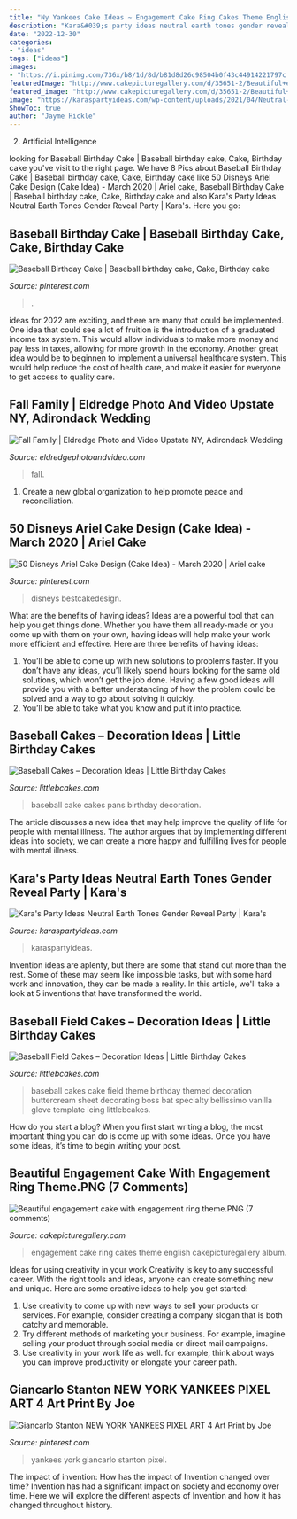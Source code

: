 ```yaml
---
title: "Ny Yankees Cake Ideas ~ Engagement Cake Ring Cakes Theme English Cakepicturegallery Album"
description: "Kara&#039;s party ideas neutral earth tones gender reveal party"
date: "2022-12-30"
categories:
- "ideas"
tags: ["ideas"]
images:
- "https://i.pinimg.com/736x/b8/1d/8d/b81d8d26c98504b0f43c44914221797c.jpg"
featuredImage: "http://www.cakepicturegallery.com/d/35651-2/Beautiful+engagement+cake+with+engagement+ring+theme.PNG"
featured_image: "http://www.cakepicturegallery.com/d/35651-2/Beautiful+engagement+cake+with+engagement+ring+theme.PNG"
image: "https://karaspartyideas.com/wp-content/uploads/2021/04/Neutral-Earth-Tones-Gender-Reveal-Party-via-Karas-Party-Ideas-KarasPartyIdeas.com9_-683x1024.jpg"
ShowToc: true
author: "Jayme Hickle"
---
```



2. Artificial Intelligence 

	

		
looking for Baseball Birthday Cake | Baseball birthday cake, Cake, Birthday cake you've visit to the right page. We have 8 Pics about Baseball Birthday Cake | Baseball birthday cake, Cake, Birthday cake like 50 Disneys Ariel Cake Design (Cake Idea) - March 2020 | Ariel cake, Baseball Birthday Cake | Baseball birthday cake, Cake, Birthday cake and also Kara&#039;s Party Ideas Neutral Earth Tones Gender Reveal Party | Kara&#039;s. Here you go:
		
    
## Baseball Birthday Cake | Baseball Birthday Cake, Cake, Birthday Cake

<img loading=lazy src="https://i.pinimg.com/736x/b8/1d/8d/b81d8d26c98504b0f43c44914221797c.jpg" onerror="this.onerror=null;this.src='https://tse3.mm.bing.net/th?id=OIP.XBS_HhTZQ4tbaKWesIE75AHaJ3&amp;pid=15.1';" alt="Baseball Birthday Cake | Baseball birthday cake, Cake, Birthday cake">

_Source: pinterest.com_

>. 

	

ideas for 2022 are exciting, and there are many that could be implemented. One idea that could see a lot of fruition is the introduction of a graduated income tax system. This would allow individuals to make more money and pay less in taxes, allowing for more growth in the economy. Another great idea would be to beginnen to implement a universal healthcare system. This would help reduce the cost of health care, and make it easier for everyone to get access to quality care.

    
## Fall Family | Eldredge Photo And Video Upstate NY, Adirondack Wedding

<img loading=lazy src="http://fast.clickbooq.com/a082d4-1922/ClizbeFamily20160188-lg.jpg" onerror="this.onerror=null;this.src='https://tse4.mm.bing.net/th?id=OIP.S8s_8sFuqxgDpJdIvoz5qgHaLH&amp;pid=15.1';" alt="Fall Family | Eldredge Photo and Video Upstate NY, Adirondack Wedding">

_Source: eldredgephotoandvideo.com_

>fall. 

	

1. Create a new global organization to help promote peace and reconciliation.

    
## 50 Disneys Ariel Cake Design (Cake Idea) - March 2020 | Ariel Cake

<img loading=lazy src="https://i.pinimg.com/736x/5f/6c/9c/5f6c9cd3575b5b4e3bdf38876562afc0.jpg" onerror="this.onerror=null;this.src='https://tse4.mm.bing.net/th?id=OIP.LaccPuV5wnt3sfxhsdwquwHaLE&amp;pid=15.1';" alt="50 Disneys Ariel Cake Design (Cake Idea) - March 2020 | Ariel cake">

_Source: pinterest.com_

>disneys bestcakedesign. 

	

What are the benefits of having ideas?
Ideas are a powerful tool that can help you get things done. Whether you have them all ready-made or you come up with them on your own, having ideas will help make your work more efficient and effective. Here are three benefits of having ideas: 
1. You’ll be able to come up with new solutions to problems faster. If you don’t have any ideas, you’ll likely spend hours looking for the same old solutions, which won’t get the job done. Having a few good ideas will provide you with a better understanding of how the problem could be solved and a way to go about solving it quickly. 
2. You’ll be able to take what you know and put it into practice.

    
## Baseball Cakes – Decoration Ideas | Little Birthday Cakes

<img loading=lazy src="http://www.littlebcakes.com/wp-content/uploads/2013/08/Baseball-Cake-Pans.jpg" onerror="this.onerror=null;this.src='https://tse2.mm.bing.net/th?id=OIP.xCDj-Oj__2zqwaHQqB_ikAHaFj&amp;pid=15.1';" alt="Baseball Cakes – Decoration Ideas | Little Birthday Cakes">

_Source: littlebcakes.com_

>baseball cake cakes pans birthday decoration. 

	

The article discusses a new idea that may help improve the quality of life for people with mental illness. The author argues that by implementing different ideas into society, we can create a more happy and fulfilling lives for people with mental illness.

    
## Kara&#039;s Party Ideas Neutral Earth Tones Gender Reveal Party | Kara&#039;s

<img loading=lazy src="https://karaspartyideas.com/wp-content/uploads/2021/04/Neutral-Earth-Tones-Gender-Reveal-Party-via-Karas-Party-Ideas-KarasPartyIdeas.com9_-683x1024.jpg" onerror="this.onerror=null;this.src='https://tse2.mm.bing.net/th?id=OIP.kU5_o-OVk7Gh47EBMPQDNgHaLG&amp;pid=15.1';" alt="Kara&#039;s Party Ideas Neutral Earth Tones Gender Reveal Party | Kara&#039;s">

_Source: karaspartyideas.com_

>karaspartyideas. 

	

Invention ideas are aplenty, but there are some that stand out more than the rest. Some of these may seem like impossible tasks, but with some hard work and innovation, they can be made a reality. In this article, we'll take a look at 5 inventions that have transformed the world.

    
## Baseball Field Cakes – Decoration Ideas | Little Birthday Cakes

<img loading=lazy src="http://www.littlebcakes.com/wp-content/uploads/2014/01/Baseball-Field-Cakes.jpg" onerror="this.onerror=null;this.src='https://tse3.mm.bing.net/th?id=OIP.yCXB0LuxrNNJ94LsHbvY-QHaFP&amp;pid=15.1';" alt="Baseball Field Cakes – Decoration Ideas | Little Birthday Cakes">

_Source: littlebcakes.com_

>baseball cakes cake field theme birthday themed decoration buttercream sheet decorating boss bat specialty bellissimo vanilla glove template icing littlebcakes. 

	

How do you start a blog?
When you first start writing a blog, the most important thing you can do is come up with some ideas. Once you have some ideas, it’s time to begin writing your post.

    
## Beautiful Engagement Cake With Engagement Ring Theme.PNG (7 Comments)

<img loading=lazy src="http://www.cakepicturegallery.com/d/35651-2/Beautiful+engagement+cake+with+engagement+ring+theme.PNG" onerror="this.onerror=null;this.src='https://tse4.mm.bing.net/th?id=OIP.f-5ukfBvZhgXgHipyyKuhAHaGD&amp;pid=15.1';" alt="Beautiful engagement cake with engagement ring theme.PNG (7 comments)">

_Source: cakepicturegallery.com_

>engagement cake ring cakes theme english cakepicturegallery album. 

	

Ideas for using creativity in your work
Creativity is key to any successful career. With the right tools and ideas, anyone can create something new and unique. Here are some creative ideas to help you get started: 
1. Use creativity to come up with new ways to sell your products or services. For example, consider creating a company slogan that is both catchy and memorable. 
2. Try different methods of marketing your business. For example, imagine selling your product through social media or direct mail campaigns. 
3. Use creativity in your work life as well. for example, think about ways you can improve productivity or elongate your career path.

    
## Giancarlo Stanton NEW YORK YANKEES PIXEL ART 4 Art Print By Joe

<img loading=lazy src="https://i.pinimg.com/736x/d7/75/74/d77574f3d66529f7c9c9581a80ed7d54.jpg" onerror="this.onerror=null;this.src='https://tse2.mm.bing.net/th?id=OIP.coJNg6buVHryqSB6xitmNwHaJM&amp;pid=15.1';" alt="Giancarlo Stanton NEW YORK YANKEES PIXEL ART 4 Art Print by Joe">

_Source: pinterest.com_

>yankees york giancarlo stanton pixel. 

	

The impact of invention: How has the impact of Invention changed over time?
Invention has had a significant impact on society and economy over time. Here we will explore the different aspects of Invention and how it has changed throughout history.

